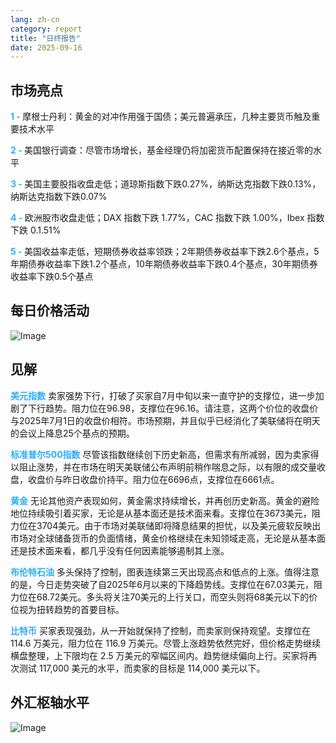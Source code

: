 ```yaml
---
lang: zh-cn
category: report
title: "日终报告"
date: 2025-09-16
---
```



<h2>市场亮点</h2>
<strong style="color: #2caef7;">1 - </strong> 摩根士丹利：黄金的对冲作用强于国债；美元普遍承压，几种主要货币触及重要技术水平

<strong style="color: #2caef7;">2 - </strong> 美国银行调查：尽管市场增长，基金经理仍将加密货币配置保持在接近零的水平

<strong style="color: #2caef7;">3 - </strong> 美国主要股指收盘走低；道琼斯指数下跌0.27%，纳斯达克指数下跌0.13%，纳斯达克指数下跌0.07%

<strong style="color: #2caef7;">4 - </strong> 欧洲股市收盘走低；DAX 指数下跌 1.77%，CAC 指数下跌 1.00%，Ibex 指数下跌 0.1.51%

<strong style="color: #2caef7;">5 - </strong> 美国收益率走低，短期债券收益率领跌；2年期债券收益率下跌2.6个基点，5年期债券收益率下跌1.2个基点，10年期债券收益率下跌0.4个基点，30年期债券收益率下跌0.5个基点




<h2>每日价格活动</h2>
<img src="https://markleighedu.github.io/img/Sep-2025/16-Sep-2025/price.jpg" alt="Image"/>

<h2>见解</h2>
<strong style="color: #2caef7;">美元指数</strong> 卖家强势下行，打破了买家自7月中旬以来一直守护的支撑位，进一步加剧了下行趋势。阻力位在96.98，支撑位在96.16。请注意，这两个价位的收盘价与2025年7月1日的收盘价相符。市场预期，并且似乎已经消化了美联储将在明天的会议上降息25个基点的预期。

<strong style="color: #2caef7;">标准普尔500指数</strong> 尽管该指数继续创下历史新高，但需求有所减弱，因为卖家得以阻止涨势，并在市场在明天美联储公布声明前稍作喘息之际，以有限的成交量收盘，收盘价与昨日收盘价持平。阻力位在6696点，支撑位在6661点。

<strong style="color: #2caef7;">黄金</strong> 无论其他资产表现如何，黄金需求持续增长，并再创历史新高。黄金的避险地位持续吸引着买家，无论是从基本面还是技术面来看。支撑位在3673美元，阻力位在3704美元。由于市场对美联储即将降息结果的担忧，以及美元疲软反映出市场对全球储备货币的负面情绪，黄金价格继续在未知领域走高，无论是从基本面还是技术面来看，都几乎没有任何因素能够遏制其上涨。

<strong style="color: #2caef7;">布伦特石油</strong> 多头保持了控制，图表连续第三天出现高点和低点的上涨。值得注意的是，今日走势突破了自2025年6月以来的下降趋势线。支撑位在67.03美元，阻力位在68.72美元。多头将关注70美元的上行关口，而空头则将68美元以下的价位视为扭转趋势的首要目标。

<strong style="color: #2caef7;">比特币</strong> 买家表现强劲，从一开始就保持了控制，而卖家则保持观望。支撑位在 114.6 万美元，阻力位在 116.9 万美元。尽管上涨趋势依然完好，但价格走势继续横盘整理，上下限均在 2.5 万美元的窄幅区间内。趋势继续偏向上行。买家将再次测试 117,000 美元的水平，而卖家的目标是 114,000 美元以下。



<h2>外汇枢轴水平</h2>
<img src="https://markleighedu.github.io/img/Sep-2025/16-Sep-2025/pivot.jpg" alt="Image"/>